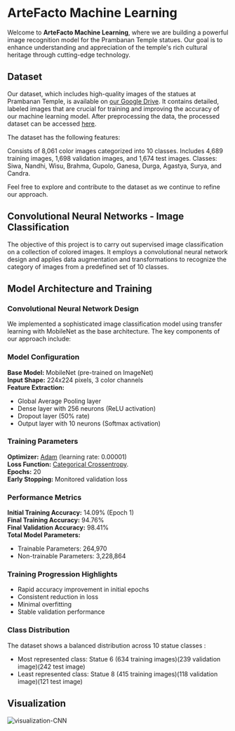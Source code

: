 # ArteFacto Machine Learning

Welcome to **ArteFacto Machine Learning**, where we are building a powerful image recognition model for the Prambanan Temple statues. Our goal is to enhance understanding and appreciation of the temple's rich cultural heritage through cutting-edge technology.

## Dataset

Our dataset, which includes high-quality images of the statues at Prambanan Temple, is available on [our Google Drive](https://drive.google.com/drive/folders/1g9r5Q_EvRxswuhO_kgqhTv7-ZvKY769Q?usp=drive_link). It contains detailed, labeled images that are crucial for training and improving the accuracy of our machine learning model. After preprocessing the data, the processed dataset can be accessed [here](https://drive.google.com/drive/folders/1rUWXqKScaLEglb9DhuGTbGv22sUBRTLs?usp=drive_link).

The dataset has the following features:

Consists of 8,061 color images categorized into 10 classes.
Includes 4,689 training images, 1,698 validation images, and 1,674 test images.
Classes: Siwa, Nandhi, Wisu, Brahma, Gupolo, Ganesa, Durga, Agastya, Surya, and Candra.

Feel free to explore and contribute to the dataset as we continue to refine our approach.

## Convolutional Neural Networks - Image Classification

The objective of this project is to carry out supervised image classification on a collection of colored images. It employs a convolutional neural network design and applies data augmentation and transformations to recognize the category of images from a predefined set of 10 classes.

## Model Architecture and Training

### Convolutional Neural Network Design

We implemented a sophisticated image classification model using transfer learning with MobileNet as the base architecture. The key components of our approach include:

### Model Configuration
**Base Model:** MobileNet (pre-trained on ImageNet) <br/>
**Input Shape:** 224x224 pixels, 3 color channels <br/>
**Feature Extraction:**
 - Global Average Pooling layer
 - Dense layer with 256 neurons (ReLU activation)
 - Dropout layer (50% rate)
 - Output layer with 10 neurons (Softmax activation)

### Training Parameters
**Optimizer:** [Adam](https://www.tensorflow.org/api_docs/python/tf/keras/optimizers/Adam) (learning rate: 0.00001) <br/>
**Loss Function:** [Categorical Crossentropy](https://www.tensorflow.org/api_docs/python/tf/keras/losses/categorical_crossentropy). <br/>
**Epochs:** 20 <br/>
**Early Stopping:** Monitored validation loss <br/>

### Performance Metrics
**Initial Training Accuracy:** 14.09% (Epoch 1) <br/>
**Final Training Accuracy:** 94.76% <br/>
**Final Validation Accuracy:** 98.41% <br/>
**Total Model Parameters:**
 - Trainable Parameters: 264,970
 - Non-trainable Parameters: 3,228,864

### Training Progression Highlights
- Rapid accuracy improvement in initial epochs
- Consistent reduction in loss
- Minimal overfitting
- Stable validation performance

### Class Distribution
The dataset shows a balanced distribution across 10 statue classes : <br/>
 - Most represented class: Statue 6 (634 training images)(239 validation image)(242 test image)
 - Least represented class: Statue 8 (415 training images)(118 validation image)(121 test image)

## Visualization

![visualization-CNN](https://github.com/user-attachments/assets/afeed0f3-769a-4821-9369-20ca13d49216)
